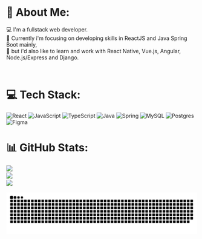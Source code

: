 # 💫 About Me:
💻 I'm a fullstack web developer.<br>🚀 Currently i'm focusing on developing skills in ReactJS and Java Spring Boot mainly,<br>💭 but i'd also like to learn and work with React Native, Vue.js, Angular, Node.js/Express and Django.

<p align="center">
 <a href="https://www.instagram.com/7samuca7" target="_blank"><img alt="" src="https://img.shields.io/badge/Instagram-000?logo=instagram&logoColor=white&style=for-the-badge" style="vertical-align:center" /></a>
<a href="https://twitter.com/7samluiz7" target="_blank"><img alt="" src="https://img.shields.io/badge/Twitter-000?logo=Twitter&logoColor=white&style=for-the-badge" style="vertical-align:center" /></a>
<a href="https://linkedin.com/in/samuelluizrl" target="_blank"><img alt="" src="https://img.shields.io/badge/LinkedIn-000?logo=linkedin&logoColor=white&style=for-the-badge" style="vertical-align:center" /></a></p> 

# 💻 Tech Stack:
![React](https://img.shields.io/badge/react-%2320232a.svg?style=flat-square&logo=react&logoColor=white&color=black) ![JavaScript](https://img.shields.io/badge/javascript-%23323330.svg?style=flat-square&logo=javascript&logoColor=white&color=black) ![TypeScript](https://img.shields.io/badge/typescript-%23007ACC.svg?style=flat-square&logo=typescript&logoColor=white&color=black) ![Java](https://img.shields.io/badge/java-%23ED8B00.svg?style=flat-square&logo=java&logoColor=white&color=black) ![Spring](https://img.shields.io/badge/spring-%236DB33F.svg?style=flat-square&logo=spring&logoColor=white) ![MySQL](https://img.shields.io/badge/mysql-%2300f.svg?style=flat-square&logo=mysql&logoColor=white&color=black) ![Postgres](https://img.shields.io/badge/postgres-%23316192.svg?style=flat-square&logo=postgresql&logoColor=white&color=black) 	![Figma](https://img.shields.io/badge/figma-%23F24E1E.svg?style=flat-square&logo=figma&logoColor=white&color=black)
# 📊 GitHub Stats:
![](https://github-readme-stats.vercel.app/api?username=samluiz&theme=swift&hide_border=true&include_all_commits=true&count_private=true)<br/>
![](https://github-readme-streak-stats.herokuapp.com/?user=samluiz&theme=swift&hide_border=true)<br/>
![](https://github-readme-stats.vercel.app/api/top-langs/?username=samluiz&theme=swift&hide_border=true&include_all_commits=true&count_private=true&layout=compact)

![GitHub Snake dark](https://github.com/samluiz/samluiz/blob/output/github-contribution-grid-snake-dark.svg)
